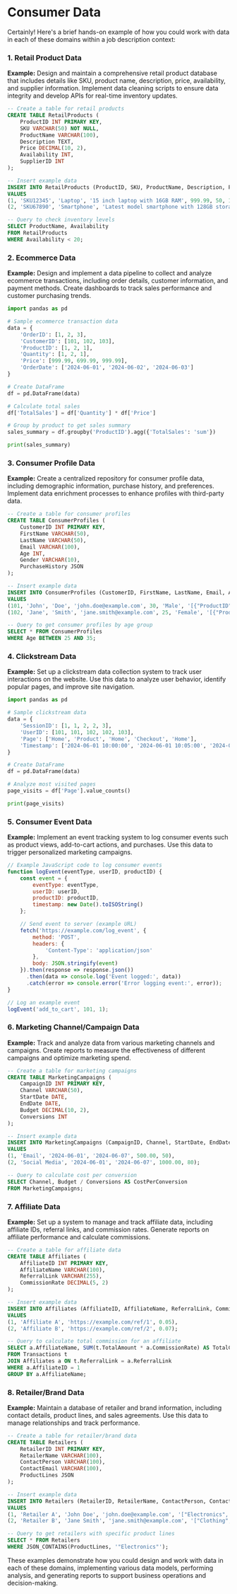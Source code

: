 # Consumer Data

Certainly! Here's a brief hands-on example of how you could work with data in each of these domains within a job description context:

### 1. **Retail Product Data**
**Example:**
Design and maintain a comprehensive retail product database that includes details like SKU, product name, description, price, availability, and supplier information. Implement data cleaning scripts to ensure data integrity and develop APIs for real-time inventory updates.

```sql
-- Create a table for retail products
CREATE TABLE RetailProducts (
    ProductID INT PRIMARY KEY,
    SKU VARCHAR(50) NOT NULL,
    ProductName VARCHAR(100),
    Description TEXT,
    Price DECIMAL(10, 2),
    Availability INT,
    SupplierID INT
);

-- Insert example data
INSERT INTO RetailProducts (ProductID, SKU, ProductName, Description, Price, Availability, SupplierID)
VALUES
(1, 'SKU12345', 'Laptop', '15 inch laptop with 16GB RAM', 999.99, 50, 101),
(2, 'SKU67890', 'Smartphone', 'Latest model smartphone with 128GB storage', 699.99, 30, 102);

-- Query to check inventory levels
SELECT ProductName, Availability
FROM RetailProducts
WHERE Availability < 20;
```

### 2. **Ecommerce Data**
**Example:**
Design and implement a data pipeline to collect and analyze ecommerce transactions, including order details, customer information, and payment methods. Create dashboards to track sales performance and customer purchasing trends.

```python
import pandas as pd

# Sample ecommerce transaction data
data = {
    'OrderID': [1, 2, 3],
    'CustomerID': [101, 102, 103],
    'ProductID': [1, 2, 1],
    'Quantity': [1, 2, 1],
    'Price': [999.99, 699.99, 999.99],
    'OrderDate': ['2024-06-01', '2024-06-02', '2024-06-03']
}

# Create DataFrame
df = pd.DataFrame(data)

# Calculate total sales
df['TotalSales'] = df['Quantity'] * df['Price']

# Group by product to get sales summary
sales_summary = df.groupby('ProductID').agg({'TotalSales': 'sum'})

print(sales_summary)
```

### 3. **Consumer Profile Data**
**Example:**
Create a centralized repository for consumer profile data, including demographic information, purchase history, and preferences. Implement data enrichment processes to enhance profiles with third-party data.

```sql
-- Create a table for consumer profiles
CREATE TABLE ConsumerProfiles (
    CustomerID INT PRIMARY KEY,
    FirstName VARCHAR(50),
    LastName VARCHAR(50),
    Email VARCHAR(100),
    Age INT,
    Gender VARCHAR(10),
    PurchaseHistory JSON
);

-- Insert example data
INSERT INTO ConsumerProfiles (CustomerID, FirstName, LastName, Email, Age, Gender, PurchaseHistory)
VALUES
(101, 'John', 'Doe', 'john.doe@example.com', 30, 'Male', '[{"ProductID": 1, "PurchaseDate": "2024-06-01"}]'),
(102, 'Jane', 'Smith', 'jane.smith@example.com', 25, 'Female', '[{"ProductID": 2, "PurchaseDate": "2024-06-02"}]');

-- Query to get consumer profiles by age group
SELECT * FROM ConsumerProfiles
WHERE Age BETWEEN 25 AND 35;
```

### 4. **Clickstream Data**
**Example:**
Set up a clickstream data collection system to track user interactions on the website. Use this data to analyze user behavior, identify popular pages, and improve site navigation.

```python
import pandas as pd

# Sample clickstream data
data = {
    'SessionID': [1, 1, 2, 2, 3],
    'UserID': [101, 101, 102, 102, 103],
    'Page': ['Home', 'Product', 'Home', 'Checkout', 'Home'],
    'Timestamp': ['2024-06-01 10:00:00', '2024-06-01 10:05:00', '2024-06-02 11:00:00', '2024-06-02 11:10:00', '2024-06-03 12:00:00']
}

# Create DataFrame
df = pd.DataFrame(data)

# Analyze most visited pages
page_visits = df['Page'].value_counts()

print(page_visits)
```

### 5. **Consumer Event Data**
**Example:**
Implement an event tracking system to log consumer events such as product views, add-to-cart actions, and purchases. Use this data to trigger personalized marketing campaigns.

```javascript
// Example JavaScript code to log consumer events
function logEvent(eventType, userID, productID) {
    const event = {
        eventType: eventType,
        userID: userID,
        productID: productID,
        timestamp: new Date().toISOString()
    };

    // Send event to server (example URL)
    fetch('https://example.com/log_event', {
        method: 'POST',
        headers: {
            'Content-Type': 'application/json'
        },
        body: JSON.stringify(event)
    }).then(response => response.json())
      .then(data => console.log('Event logged:', data))
      .catch(error => console.error('Error logging event:', error));
}

// Log an example event
logEvent('add_to_cart', 101, 1);
```

### 6. **Marketing Channel/Campaign Data**
**Example:**
Track and analyze data from various marketing channels and campaigns. Create reports to measure the effectiveness of different campaigns and optimize marketing spend.

```sql
-- Create a table for marketing campaigns
CREATE TABLE MarketingCampaigns (
    CampaignID INT PRIMARY KEY,
    Channel VARCHAR(50),
    StartDate DATE,
    EndDate DATE,
    Budget DECIMAL(10, 2),
    Conversions INT
);

-- Insert example data
INSERT INTO MarketingCampaigns (CampaignID, Channel, StartDate, EndDate, Budget, Conversions)
VALUES
(1, 'Email', '2024-06-01', '2024-06-07', 500.00, 50),
(2, 'Social Media', '2024-06-01', '2024-06-07', 1000.00, 80);

-- Query to calculate cost per conversion
SELECT Channel, Budget / Conversions AS CostPerConversion
FROM MarketingCampaigns;
```

### 7. **Affiliate Data**
**Example:**
Set up a system to manage and track affiliate data, including affiliate IDs, referral links, and commission rates. Generate reports on affiliate performance and calculate commissions.

```sql
-- Create a table for affiliate data
CREATE TABLE Affiliates (
    AffiliateID INT PRIMARY KEY,
    AffiliateName VARCHAR(100),
    ReferralLink VARCHAR(255),
    CommissionRate DECIMAL(5, 2)
);

-- Insert example data
INSERT INTO Affiliates (AffiliateID, AffiliateName, ReferralLink, CommissionRate)
VALUES
(1, 'Affiliate A', 'https://example.com/ref/1', 0.05),
(2, 'Affiliate B', 'https://example.com/ref/2', 0.07);

-- Query to calculate total commission for an affiliate
SELECT a.AffiliateName, SUM(t.TotalAmount * a.CommissionRate) AS TotalCommission
FROM Transactions t
JOIN Affiliates a ON t.ReferralLink = a.ReferralLink
WHERE a.AffiliateID = 1
GROUP BY a.AffiliateName;
```

### 8. **Retailer/Brand Data**
**Example:**
Maintain a database of retailer and brand information, including contact details, product lines, and sales agreements. Use this data to manage relationships and track performance.

```sql
-- Create a table for retailer/brand data
CREATE TABLE Retailers (
    RetailerID INT PRIMARY KEY,
    RetailerName VARCHAR(100),
    ContactPerson VARCHAR(100),
    ContactEmail VARCHAR(100),
    ProductLines JSON
);

-- Insert example data
INSERT INTO Retailers (RetailerID, RetailerName, ContactPerson, ContactEmail, ProductLines)
VALUES
(1, 'Retailer A', 'John Doe', 'john.doe@example.com', '["Electronics", "Home Appliances"]'),
(2, 'Retailer B', 'Jane Smith', 'jane.smith@example.com', '["Clothing", "Accessories"]');

-- Query to get retailers with specific product lines
SELECT * FROM Retailers
WHERE JSON_CONTAINS(ProductLines, '"Electronics"');
```

These examples demonstrate how you could design and work with data in each of these domains, implementing various data models, performing analysis, and generating reports to support business operations and decision-making.
